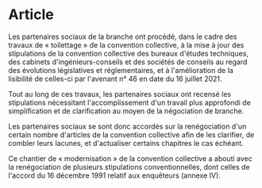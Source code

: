 # Article

Les partenaires sociaux de la branche ont procédé, dans le cadre des travaux de « toilettage » de la convention collective, à la mise à jour des stipulations de la convention collective des bureaux d'études techniques, des cabinets d'ingénieurs-conseils et des sociétés de conseils au regard des évolutions législatives et réglementaires, et à l'amélioration de la lisibilité de celles-ci par l'avenant n° 46 en date du 16 juillet 2021.

Tout au long de ces travaux, les partenaires sociaux ont recensé les stipulations nécessitant l'accomplissement d'un travail plus approfondi de simplification et de clarification au moyen de la négociation de branche.

Les partenaires sociaux se sont donc accordés sur la renégociation d'un certain nombre d'articles de la convention collective afin de les clarifier, de combler leurs lacunes, et d'actualiser certains chapitres le cas échéant.

Ce chantier de « modernisation » de la convention collective a abouti avec la renégociation de plusieurs stipulations conventionnelles, dont celles de l'accord du 16 décembre 1991 relatif aux enquêteurs (annexe IV).

